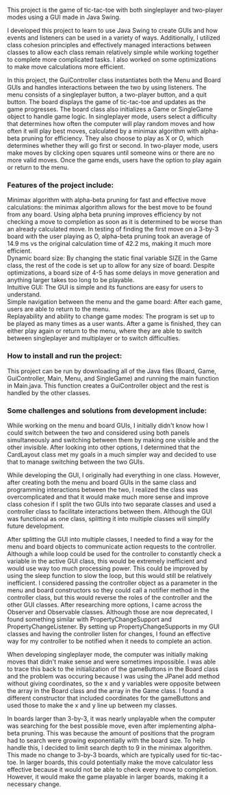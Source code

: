 This project is the game of tic-tac-toe with both singleplayer and two-player modes using a GUI made in Java Swing.

I developed this project to learn to use Java Swing to create GUIs and how events and listeners can be used in a variety of ways. Additionally, I utilized class cohesion principles and effectively managed interactions between classes to allow each class remain relatively simple while working together to complete more complicated tasks. I also worked on some optimizations to make move calculations more efficient.

In this project, the GuiController class instantiates both the Menu and Board GUIs and handles interactions between the two by using listeners. The menu consists of a singleplayer button, a two-player button, and a quit button. The board displays the game of tic-tac-toe and updates as the game progresses. The board class also initializes a Game or SingleGame object to handle game logic. In singleplayer mode, users select a difficulty that determines how often the computer will play random moves and how often it will play best moves, calculated by a minimax algorithm with alpha-beta pruning for efficiency. They also choose to play as X or O, which determines whether they will go first or second. In two-player mode, users make moves by clicking open squares until someone wins or there are no more valid moves. Once the game ends, users have the option to play again or return to the menu.

### Features of the project include:
Minimax algorithm with alpha-beta pruning for fast and effective move calculations: the minimax algorithm allows for the best move to be found from any board. Using alpha beta pruning improves efficiency by not checking a move to completion as soon as it is determined to be worse than an already calculated move. In testing of finding the first move on a 3-by-3 board with the user playing as O, alpha-beta pruning took an average of 14.9 ms vs the original calculation time of 42.2 ms, making it much more efficient.
<br/>Dynamic board size: By changing the static final variable SIZE in the Game class, the rest of the code is set up to allow for any size of board. Despite optimizations, a board size of 4-5 has some delays in move generation and anything larger takes too long to be playable.
<br/>Intuitive GUI: The GUI is simple and its functions are easy for users to understand.
<br/>Simple navigation between the menu and the game board: After each game, users are able to return to the menu.
<br/>Replayability and ability to change game modes: The program is set up to be played as many times as a user wants. After a game is finished, they can either play again or return to the menu, where they are able to switch between singleplayer and multiplayer or to switch difficulties.

### How to install and run the project:
This project can be run by downloading all of the Java files (Board, Game, GuiController, Main, Menu, and SingleGame) and running the main function in Main.java. This function creates a GuiController object and the rest is handled by the other classes.

### Some challenges and solutions from development include:
While working on the menu and board GUIs, I initially didn't know how I could switch between the two and considered using both panels simultaneously and switching between them by making one visible and the other invisible. After looking into other options, I determined that the CardLayout class met my goals in a much simpler way and decided to use that to manage switching between the two GUIs.

While developing the GUI, I originally had everything in one class. However, after creating both the menu and board GUIs in the same class and programming interactions between the two, I realized the class was overcomplicated and that it would make much more sense and improve class cohesion if I split the two GUIs into two separate classes and used a controller class to facilitate interactions between them. Although the GUI was functional as one class, splitting it into multiple classes will simplify future development.

After splitting the GUI into multiple classes, I needed to find a way for the menu and board objects to communicate action requests to the controller. Although a while loop could be used for the controller to constantly check a variable in the active GUI class, this would be extremely inefficient and would use way too much processing power. This could be improved by using the sleep function to slow the loop, but this would still be relatively inefficient. I considered passing the controller object as a parameter in the menu and board constructors so they could call a notifier method in the controller class, but this would reverse the roles of the controller and the other GUI classes. After researching more options, I came across the Observer and Observable classes. Although those are now deprecated, I found something similar with PropertyChangeSupport and PropertyChangeListener. By setting up PropertyChangeSupports in my GUI classes and having the controller listen for changes, I found an effective way for my controller to be notified when it needs to complete an action.

When developing singleplayer mode, the computer was initially making moves that didn't make sense and were sometimes impossible. I was able to trace this back to the initialization of the gameButtons in the Board class and the problem was occuring because I was using the JPanel add method without giving coordinates, so the x and y variables were opposite between the array in the Board class and the array in the Game class. I found a different constructor that included coordinates for the gameButtons and used those to make the x and y line up between my classes.

In boards larger than 3-by-3, it was nearly unplayable when the computer was searching for the best possible move, even after implementing alpha-beta pruning. This was because the amount of positions that the program had to search were growing exponentially with the board size. To help handle this, I decided to limit search depth to 9 in the minimax algorithm. This made no change to 3-by-3 boards, which are typically used for tic-tac-toe. In larger boards, this could potentially make the move calculator less effective because it would not be able to check every move to completion. However, it would make the game playable in larger boards, making it a necessary change.
